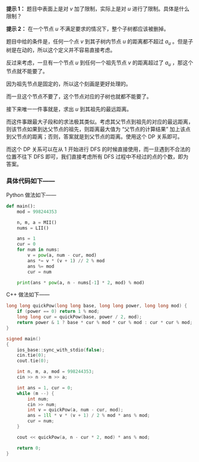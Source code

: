 **提示 1：** 题目中表面上是对 $v$ 加了限制，实际上是对 $u$ 进行了限制。具体是什么限制？

**提示 2：** 在一个节点 $u$ 不满足要求的情况下，整个子树都应该被删掉。

题目中给的条件是，任何一个点 $v$ 到其子树内节点 $u$ 的距离都不超过 $a_u$ 。但是子树是在动的，所以这个定义并不容易直接考虑。

反过来考虑，一旦有一个节点 $u$ 到任何一个祖先节点 $v$ 的距离超过了 $a_u$ ，那这个节点就不能要了。

因为祖先节点是固定的，所以这个刻画是更好处理的。

而一旦这个节点不要了，这个节点对应的子树也就都不能要了。

接下来唯一一件事就是，求出 $u$ 到其祖先的最远距离。

而这件事跟最大子段和的求法极其类似。考虑其父节点到祖先的对应的最远距离，则该节点如果到达父节点的祖先，则距离最大值为 “父节点的计算结果” 加上该点到父节点的距离；否则，答案就是到父节点的距离。使用这个 DP 关系即可。

而这个 DP 关系可以在从 $1$ 开始进行 DFS 的时候直接使用，而一旦遇到不合法的位置不往下 DFS 即可，我们直接考虑所有 DFS 过程中不经过的点的个数，即为答案。

### 具体代码如下——

Python 做法如下——

```Python []
def main():
    mod = 998244353

    n, m, a = MII()
    nums = LII()

    ans = 1
    cur = 0
    for num in nums:
        v = pow(a, num - cur, mod)
        ans *= v * (v + 1) // 2 % mod
        ans %= mod
        cur = num

    print(ans * pow(a, n - nums[-1] * 2, mod) % mod)
```

C++ 做法如下——

```cpp []
long long quickPow(long long base, long long power, long long mod) {
    if (power == 0) return 1 % mod;
    long long cur = quickPow(base, power / 2, mod);
    return power & 1 ? base * cur % mod * cur % mod : cur * cur % mod; 
}

signed main()
{
    ios_base::sync_with_stdio(false);
    cin.tie(0);
    cout.tie(0);

    int n, m, a, mod = 998244353;
    cin >> n >> m >> a;

    int ans = 1, cur = 0;
    while (m --) {
        int num;
        cin >> num;
        int v = quickPow(a, num - cur, mod);
        ans = 1ll * v * (v + 1) / 2 % mod * ans % mod;
        cur = num;
    }

    cout << quickPow(a, n - cur * 2, mod) * ans % mod;

    return 0;
}
```

